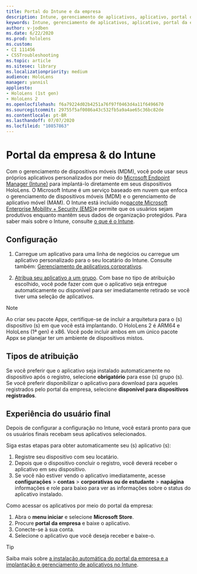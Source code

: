 ```yaml
---
title: Portal do Intune e da empresa
description: Intune, gerenciamento de aplicativos, aplicativo, portal da empresa, portal
keywords: Intune, gerenciamento de aplicativos, aplicativo, portal da empresa, portal, hololens
author: v-jodben
ms.date: 6/22/2020
ms.prod: hololens
ms.custom:
- CI 111456
- CSSTroubleshooting
ms.topic: article
ms.sitesec: library
ms.localizationpriority: medium
audience: HoloLens
manager: yannisl
appliesto:
- HoloLens (1st gen)
- HoloLens 2
ms.openlocfilehash: f6a79224d02b4251a76f97f0463d4a11f6496670
ms.sourcegitcommit: 29755f5af0086a43c532fb5a9a4ae65c36bc82de
ms.contentlocale: pt-BR
ms.lasthandoff: 07/07/2020
ms.locfileid: "10857863"
---
```

# Portal da empresa & do Intune

Com o gerenciamento de dispositivos móveis (MDM), você pode usar seus próprios aplicativos personalizados por meio do [Microsoft Endpoint Manager (Intune)](https://docs.microsoft.com/intune/windows-holographic-for-business) para implantá-lo diretamente em seus dispositivos HoloLens. O Microsoft Intune é um serviço baseado em nuvem que enfoca o gerenciamento de dispositivos móveis (MDM) e o gerenciamento de aplicativo móvel (MAM). O Intune está incluído no[pacote Microsoft Enterprise Mobility + Security (EMS)](https://www.microsoft.com/microsoft-365/enterprise-mobility-security)e permite que os usuários sejam produtivos enquanto mantêm seus dados de organização protegidos. Para saber mais sobre o Intune, consulte [o que é o Intune](https://docs.microsoft.com/mem/intune/fundamentals/what-is-intune).

## Configuração

1. Carregue um aplicativo para uma linha de negócios ou carregue um aplicativo personalizado para o seu locatário do Intune. Consulte também: [Gerenciamento de aplicativos corporativos](https://docs.microsoft.com/windows/client-management/mdm/enterprise-app-management).

2. [Atribua seu aplicativo a um grupo](https://docs.microsoft.com/mem/intune/apps/apps-deploy). Com base no tipo de atribuição escolhido, você pode fazer com que o aplicativo seja entregue automaticamente ou disponível para ser imediatamente retirado se você tiver uma seleção de aplicativos. 

> [!NOTE] 
> Ao criar seu pacote Appx, certifique-se de incluir a arquitetura para o (s) dispositivo (s) em que você está implantando. O HoloLens 2 é ARM64 e HoloLens (1ª gen) é x86. Você pode incluir ambos em um único pacote Appx se planejar ter um ambiente de dispositivos mistos.

## Tipos de atribuição

Se você preferir que o aplicativo seja instalado automaticamente no dispositivo após o registro, selecione **obrigatório** para esse (s) grupo (s).
Se você preferir disponibilizar o aplicativo para download para aqueles registrados pelo portal da empresa, selecione **disponível para dispositivos registrados**.


## Experiência do usuário final

Depois de configurar a configuração no Intune, você estará pronto para que os usuários finais recebam seus aplicativos selecionados.

Siga estas etapas para obter automaticamente seu (s) aplicativo (s):
1. Registre seu dispositivo com seu locatário. 
2. Depois que o dispositivo concluir o registro, você deverá receber o aplicativo em seu dispositivo. 
3. Se você não estiver vendo o aplicativo imediatamente, acesse **configurações**  >  **contas**  >  **corporativas ou de estudante**  >  **napágina** informações e role para baixo para ver as informações sobre o status do aplicativo instalado.

Como acessar os aplicativos por meio do portal da empresa:
1. Abra o **menu iniciar** e selecione **Microsoft Store**. 
2. Procure **portal da empresa** e baixe o aplicativo.
3. Conecte-se à sua conta.
4. Selecione o aplicativo que você deseja receber e baixe-o.

> [!Tip]
> Saiba mais sobre [a instalação automática do portal da empresa e a](https://docs.microsoft.com/mem/intune/apps/company-portal-app) [implantação e gerenciamento de aplicativos no Intune](https://docs.microsoft.com/mem/intune/fundamentals/windows-holographic-for-business#deploy-and-manage-apps).
